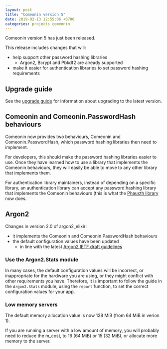 ```yaml
---
layout: post
title: "Comeonin version 5"
date: 2019-02-13 12:55:06 +0700
categories: projects comeonin
---
```


Comeonin version 5 has just been released.

This release includes changes that will:

* help support other password hashing libraries
  * Argon2, Bcrypt and Pbkdf2 are already supported
* make it easier for authentication libraries to set password hashing requirements

## Upgrade guide

See the [upgrade guide](https://github.com/riverrun/comeonin/blob/master/UPGRADE_v5.md)
for information about upgrading to the latest version.

## Comeonin and Comeonin.PasswordHash behaviours

Comeonin now provides two behaviours, Comeonin and Comeonin.PasswordHash,
which password hashing libraries then need to implement.

For developers, this should make the password hashing libraries easier
to use. Once they have learned how to use a library that implements
the Comeonin behaviours, they will easily be able to move to any other
library that implements them.

For authentication library maintainers, instead of depending on a specific
library, an authentication library can accept any password hashing library
that implements the Comeonin behaviours (this is what the
[Phauxth library](https://github.com/riverrun/phauxth) now does.

## Argon2

Changes in version 2.0 of argon2_elixir:

* it implements the Comeonin and Comeonin.PasswordHash behaviours
* the default configuration values have been updated
  * in line with the latest
  [Argon2 IETF draft guidelines](https://tools.ietf.org/html/draft-irtf-cfrg-argon2-04)

### Use the Argon2.Stats module

In many cases, the default configuration values will be incorrect, or
inappropriate for the hardware you are using, or they might conflict with
other requirements you have. Therefore, it is important to follow the
guide in the `Argon2.Stats` module, using the `report` function, to
set the correct configuration values for your app.

### Low memory servers

The default memory allocation value is now 128 MiB (from 64 MiB in verion 1).

If you are running a server with a low amount of memory, you will probably need
to reduce the m_cost, to 16 (64 MiB) or 15 (32 MiB), or allocate more memory
to the server.
